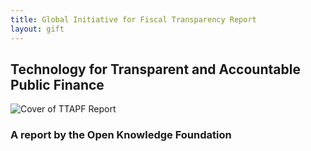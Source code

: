```yaml
---
title: Global Initiative for Fiscal Transparency Report
layout: gift
---
```


## Technology for Transparent and Accountable Public Finance 

![Cover of TTAPF Report](http://farm8.staticflickr.com/7077/7272474142_5d2b3fb27b_o.jpg)

### A report by the Open Knowledge Foundation
